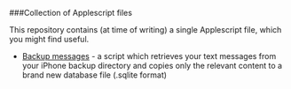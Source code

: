 ###Collection of Applescript files

This repository contains (at time of writing) a single Applescript file, which you might find useful.

* [Backup messages](https://github.com/nrollr/applescript/tree/master/Backup%20messages/) - a script which retrieves your text messages from your iPhone backup directory and copies only the relevant content to a brand new database file (.sqlite format)